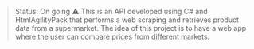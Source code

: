 > Status: On going ⚠️
This is an API developed using C# and HtmlAgilityPack that performs a web scraping and retrieves product data from a supermarket.
The idea of this project is to have a web app where the user can compare prices from different markets. 
